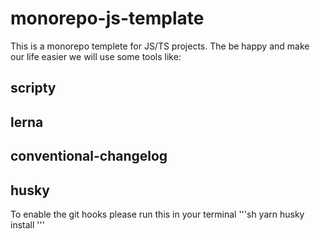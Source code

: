 # monorepo-js-template

This is a monorepo templete for JS/TS projects. The be happy and make our life easier we will use some tools like:

## scripty

## lerna

## conventional-changelog

## husky

To enable the git hooks please run this in your terminal
'''sh
yarn husky install
'''
